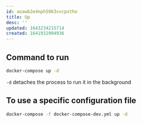 ```yaml
---
id: aoawb2e4nph5963vvcpxtho
title: Up
desc: ''
updated: 1643234215714
created: 1641932904936
---
```


## Command to run

```bash
docker-compose up -d
```

`-d` detaches the process to run it in the background

## To use a specific configuration file

```bash
docker-compose -f docker-compose-dev.yml up -d
```
